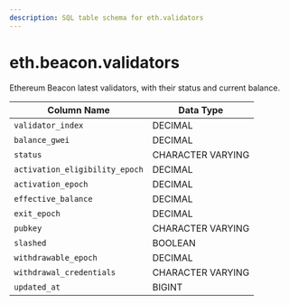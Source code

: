 ```yaml
---
description: SQL table schema for eth.validators
---
```


# eth.beacon.validators

Ethereum Beacon latest validators, with their status and current balance.

| Column Name                    | Data Type         |
| ------------------------------ | ----------------- |
| `validator_index`              | DECIMAL           |
| `balance_gwei`                 | DECIMAL           |
| `status`                       | CHARACTER VARYING |
| `activation_eligibility_epoch` | DECIMAL           |
| `activation_epoch`             | DECIMAL           |
| `effective_balance`            | DECIMAL           |
| `exit_epoch`                   | DECIMAL           |
| `pubkey`                       | CHARACTER VARYING |
| `slashed`                      | BOOLEAN           |
| `withdrawable_epoch`           | DECIMAL           |
| `withdrawal_credentials`       | CHARACTER VARYING |
| `updated_at`                   | BIGINT            |
